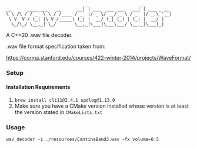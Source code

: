 ```
                              _                    _           
__      ____ ___   __      __| | ___  ___ ___   __| | ___ _ __
\ \ /\ / / _` \ \ / /____ / _` |/ _ \/ __/ _ \ / _` |/ _ \ '__|
 \ V  V / (_| |\ V /_____| (_| |  __/ (_| (_) | (_| |  __/ |   
  \_/\_/ \__,_| \_/       \__,_|\___|\___\___/ \__,_|\___|_|   

```
A C++20 .wav file decoder.

.wav file format specification taken from:

https://ccrma.stanford.edu/courses/422-winter-2014/projects/WaveFormat/

### Setup
#### Installation Requirements
1. `brew install cli11@2.4.1 spdlog@1.13.0`
2. Make sure you have a CMake version installed whose version is at least the version 
   stated in 
   `CMakeLists.txt`

### Usage
```wav_decoder -i ./resources/CantinaBand3.wav -fx volume=0.5```